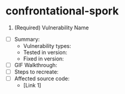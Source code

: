 # confrontational-spork
1. (Required) Vulnerability Name
 - [ ] Summary: 
   - Vulnerability types: 
   - Tested in version: 
   - Fixed in version: 
 - [ ] GIF Walkthrough: 
 - [ ] Steps to recreate: 
 - [ ] Affected source code:
   - [Link 1]
   
  
